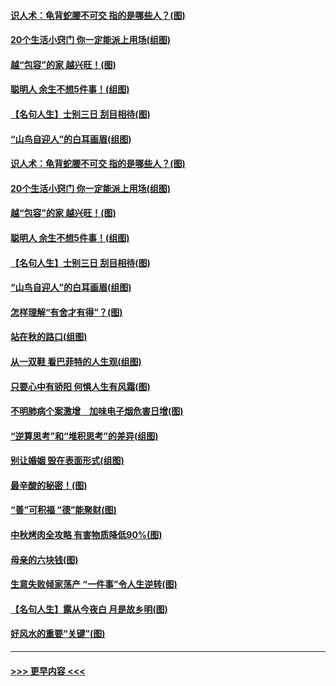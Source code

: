#### [识人术：龟背蛇腰不可交 指的是哪些人？(图)](../pages/p8/907503.md?t=09162200) 
#### [20个生活小窍门 你一定能派上用场(组图)](../pages/p8/907510.md?t=09162200) 
#### [越“包容”的家 越兴旺！(图)](../pages/p8/907328.md?t=09162200) 
#### [聪明人 余生不想5件事！(组图)](../pages/p8/907364.md?t=09162200) 
#### [【名句人生】士别三日 刮目相待(图)](../pages/p8/906988.md?t=09162200) 
#### [“山鸟自迎人”的白耳画眉(组图)](../pages/p8/907332.md?t=09162200) 
#### [识人术：龟背蛇腰不可交 指的是哪些人？(图)](../pages/p8/907503.md?t=09162200) 
#### [20个生活小窍门 你一定能派上用场(组图)](../pages/p8/907510.md?t=09162200) 
#### [越“包容”的家 越兴旺！(图)](../pages/p8/907328.md?t=09162200) 
#### [聪明人 余生不想5件事！(组图)](../pages/p8/907364.md?t=09162200) 
#### [【名句人生】士别三日 刮目相待(图)](../pages/p8/906988.md?t=09162200) 
#### [“山鸟自迎人”的白耳画眉(组图)](../pages/p8/907332.md?t=09162200) 
#### [怎样理解“有舍才有得”？(图)](../pages/p8/906872.md?t=09162200) 
#### [站在秋的路口(组图)](../pages/p8/906914.md?t=09162200) 
#### [从一双鞋 看巴菲特的人生观(组图)](../pages/p8/907311.md?t=09162200) 
#### [只要心中有骄阳 何惧人生有风霜(图)](../pages/p8/907320.md?t=09162200) 
#### [不明肺病个案激增　加味电子烟危害日增(图)](../pages/p8/907307.md?t=09162200) 
#### [“逆算思考”和“堆积思考”的差异(组图)](../pages/p8/907229.md?t=09162200) 
#### [别让婚姻 毁在表面形式(组图)](../pages/p8/907118.md?t=09162200) 
#### [最辛酸的秘密！(图)](../pages/p8/906327.md?t=09162200) 
#### [“善”可积福 “德”能聚财(图)](../pages/p8/906906.md?t=09162200) 
#### [中秋烤肉全攻略 有害物质降低90%(图)](../pages/p8/907227.md?t=09162200) 
#### [母亲的六块钱(图)](../pages/p8/907107.md?t=09162200) 
#### [生意失败倾家荡产 “一件事”令人生逆转(图)](../pages/p8/907101.md?t=09162200) 
#### [【名句人生】露从今夜白 月是故乡明(图)](../pages/p8/906558.md?t=09162200) 
#### [好风水的重要“关键”(图)](../pages/p8/907087.md?t=09162200) 

----
#### [ >>> 更早内容 <<< ](../indexes/p8-earlier.md)
